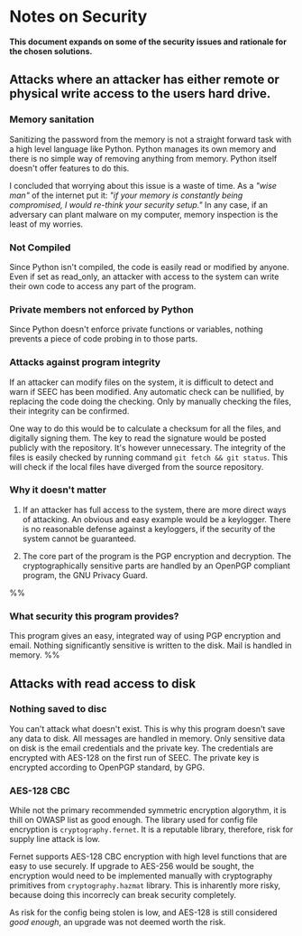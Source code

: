 # Notes on Security

**This document expands on some of the security issues and rationale for the chosen solutions.**

## Attacks where an attacker has either remote or physical write access to the users hard drive.

### Memory sanitation

Sanitizing the password from the memory is not a straight forward task with a high level language like Python. Python manages its own memory and there is no simple way of removing anything from memory. Python itself doesn't offer features to do this.

I concluded that worrying about this issue is a waste of time. As a *"wise man"* of the internet put it: *"if your memory is constantly being compromised, I would re-think your security setup."* In any case, if an adversary can plant malware on my computer, memory inspection is the least of my worries.

### Not Compiled

Since Python isn't compiled, the code is easily read or modified by anyone. Even if set as read_only, an attacker with access to the system can write their own code to access any part of the program.

### Private members not enforced by Python

Since Python doesn't enforce private functions or variables, nothing prevents a piece of code probing in to those parts.

### Attacks against program integrity

If an attacker can modify files on the system, it is difficult to detect and warn if SEEC has been modified. Any automatic check can be nullified, by replacing the code doing the checking. Only by manually checking the files, their integrity can be confirmed.

One way to do this would be to calculate a checksum for all the files, and digitally signing them. The key to read the signature would be posted publicly with the repository. It's however unnecessary. The integrity of the files is easily checked by running command `git fetch && git status`. This will check if the local files have diverged from the source repository.

### Why it doesn't matter

1. If an attacker has full access to the system, there are more direct ways of attacking. An obvious and easy example would be a keylogger. There is no reasonable defense against a keyloggers, if the security of the system cannot be guaranteed.

2. The core part of the program is the PGP encryption and decryption. The cryptographically sensitive parts are handled by an OpenPGP compliant program, the GNU Privacy Guard.

%%
### What security this program provides?

This program gives an easy, integrated way of using PGP encryption and email. Nothing significantly sensitive is written to the disk. Mail is handled in memory.
%%

## Attacks with read access to disk

### Nothing saved to disc

You can't attack what doesn't exist. This is why this program doesn't save any data to disk. All messages are handled in memory. Only sensitive data on disk is the email credentials and the private key. The credentials are encrypted with AES-128 on the first run of SEEC. The private key is encrypted according to OpenPGP standard, by GPG.

### AES-128 CBC

While not the primary recommended symmetric encryption algorythm, it is thill on OWASP list as good enough. The library used for config file encryption is `cryptography.fernet`. It is a reputable library, therefore, risk for supply line attack is low.

Fernet supports AES-128 CBC encryption with high level functions that are easy to use securely. If upgrade to AES-256 would be sought, the encryption would need to be implemented manually with cryptography primitives from `cryptography.hazmat` library. This is inharently more risky, because doing this incorrecly can break security completely.

As risk for the config being stolen is low, and AES-128 is still considered *good enough*, an upgrade was not deemed worth the risk.
